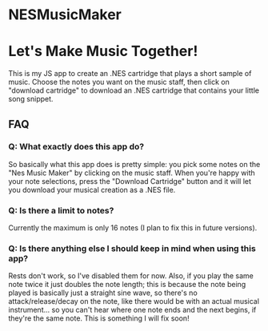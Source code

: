 # NESMusicMaker
<h1>Let's Make Music Together!</h1>
This is my JS app to create an .NES cartridge that plays a short sample of music. Choose the notes you want on the music staff, then click on "download cartridge" to download an .NES cartridge that contains your little song snippet.

<h2>FAQ</h2>
<h3>Q: What exactly does this app do?</h3>

So basically what this app does is pretty simple: you pick some notes on the "Nes Music Maker" by clicking on the music staff. When you're happy with your note selections, press the "Download Cartridge" button and it will let you download your musical creation as a .NES file.

<h3>Q: Is there a limit to notes?</h3>

Currently the maximum is only 16 notes (I plan to fix this in future versions).

<h3>Q: Is there anything else I should keep in mind when using this app?</h3>

Rests don't work, so I've disabled them for now. Also, if you play the same note twice it just doubles the note length; this is because the note being played is basically just a straight sine wave, so there's no attack/release/decay on the note, like there would be with an actual musical instrument... so you can't hear where one note ends and the next begins, if they're the same note. This is something I will fix soon!
